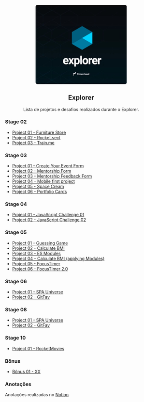 
<div align="center">
  <img alt="Explorer logo" src="./.github/explorer.png" width="60%"/>
</div>
<h2 align="center">
  Explorer
</h2>
<p align="center">
Lista de projetos e desafios realizados durante o Explorer.
</p>

### Stage 02

- [Project 01 - Furniture Store](https://github.com/diegommagno/rocketseat/tree/main/explorer/stage-02/furniture-store/pt-br)
- [Project 02 - Rocket.sect](https://github.com/diegommagno/rocketseat/tree/main/explorer/stage-02/rocket-sect/pt-br)
- [Project 03 - Train.me](https://github.com/diegommagno/rocketseat/tree/main/explorer/stage-02/train-me)

### Stage 03

- [Project 01 - Create Your Event Form](https://github.com/diegommagno/rocketseat/tree/main/explorer/stage-03/create-your-event-form)
- [Project 02 - Mentorship Form](https://github.com/diegommagno/rocketseat/tree/main/explorer/stage-03/mentorship-form)
- [Project 03 - Mentorship Feedback Form](https://github.com/diegommagno/rocketseat/tree/main/explorer/stage-03/mentorship-feedback-form)
- [Project 04 - Mobile first project](https://github.com/diegommagno/rocketseat/tree/main/explorer/stage-03/responsive)
- [Project 05 - Space Cream](https://github.com/diegommagno/rocketseat/tree/main/explorer/stage-03/advanced-css/space-cream)
- [Project 06 - Portfolio Cards](https://github.com/diegommagno/rocketseat/tree/main/explorer/stage-03/advanced-css/portfolio-cards)


### Stage 04

- [Project 01 - JavaScript Challenge 01](https://github.com/diegommagno/rocketseat/tree/main/explorer/stage-04)
- [Project 02 - JavaScript Challenge 02](https://github.com/diegommagno/rocketseat/tree/main/explorer/stage-04)

### Stage 05

- [Project 01 - Guessing Game](https://github.com/diegommagno/rocketseat/tree/main/explorer/stage-05/jogo-adivinhacao)
- [Project 02 - Calculate BMI](https://github.com/diegommagno/rocketseat/tree/main/explorer/stage-05/calcular-imc)
- [Project 03 - ES Modules](https://github.com/diegommagno/rocketseat/tree/main/explorer/stage-05/es-modules)
- [Project 04 - Calculate BMI (applying Modules)](https://github.com/diegommagno/rocketseat/tree/main/explorer/stage-05/calcular-imc/calcular-imc-modules)
- [Project 05 - FocusTimer](https://github.com/diegommagno/rocketseat/tree/main/explorer/stage-05/focustimer)
- [Project 06 - FocusTimer 2.0](https://github.com/diegommagno/rocketseat/tree/main/explorer/stage-05/focustimer-2.0)

### Stage 06

- [Project 01 - SPA Universe](https://github.com/diegommagno/rocketseat/tree/main/explorer/stage-05/jogo-adivinhacao)
- [Project 02 - GitFav](https://github.com/diegommagno/rocketseat/tree/main/explorer/stage-05/jogo-adivinhacao)

### Stage 08

- [Project 01 - SPA Universe](https://github.com/diegommagno/rocketseat/tree/main/explorer/stage-05/jogo-adivinhacao)
- [Project 02 - GitFav](https://github.com/diegommagno/rocketseat/tree/main/explorer/stage-05/jogo-adivinhacao)

### Stage 10

- [Project 01 - RocketMovies](https://github.com/diegommagno/rocketseat/tree/main/explorer/stage-05/jogo-adivinhacao)


### Bônus 

- [Bônus 01 - XX](link)



### Anotações
Anotações realizadas no [Notion](link)
